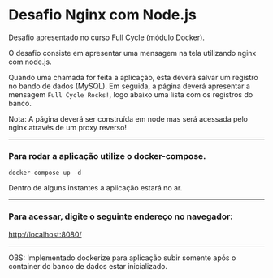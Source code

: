 # Desafio Nginx com Node.js

Desafio apresentado no curso Full Cycle (módulo Docker).

O desafio consiste em apresentar uma mensagem na tela utilizando nginx com node.js.

Quando uma chamada for feita a aplicação, esta deverá salvar um registro no bando de dados (MySQL). 
Em seguida, a página deverá apresentar a mensagem ```Full Cycle Rocks!```, logo abaixo uma lista com os registros do banco.

Nota: A página deverá ser construída em node mas será acessada pelo nginx através de um proxy reverso!

---

### Para rodar a aplicação utilize o docker-compose.

```
docker-compose up -d 
```

Dentro de alguns instantes a aplicação estará no ar.

---

### Para acessar, digite o seguinte endereço no navegador:

[http://localhost:8080/](http://localhost:8080/)

---
OBS: Implementado dockerize para aplicação subir somente após o container do banco de dados estar inicializado.
